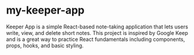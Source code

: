# my-keeper-app
Keeper App is a simple React-based note-taking application that lets users write, view, and delete short notes. This project is inspired by Google Keep and is a great way to practice React fundamentals including components, props, hooks, and basic styling.
